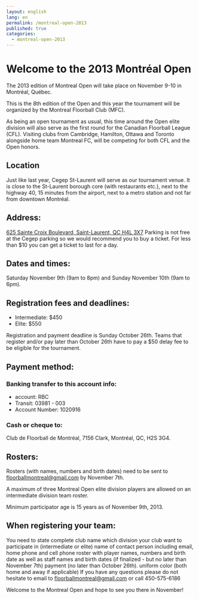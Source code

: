 ```yaml
---
layout: english
lang: en
permalink: /montreal-open-2013
published: true
categories:
  - montreal-open-2013
---
```


# Welcome to the 2013 Montréal Open

The 2013 edition of Montreal Open will take place on November 9-10 in Montréal, Québec.

This is the 8th edition of the Open and this year the tournament will be
organized by the Montreal Floorball Club (MFC).

As being an open tournament as usual, this time around the Open elite division
will also serve as the first round for the Canadian Floorball League (CFL).
Visiting clubs from Cambridge, Hamilton, Ottawa and Toronto alongside home
team Montreal FC, will be competing for both CFL and the Open honors.

## Location

Just like last year, Cegep St-Laurent will serve as our tournament venue. It
is close to the St-Laurent borough core (with restaurants etc.), next to the
highway 40, 15 minutes from the airport, next to a metro station and not far
from downtown Montréal.

## Address:

[625 Sainte Croix Boulevard, Saint-Laurent, QC H4L
3X7](montreal-open-2013/venue) Parking is not free at the Cegep parking so we
would recommend you to buy a ticket. For less than $10 you can get a ticket to
last for a day.

## Dates and times:

Saturday November 9th (9am to 8pm) and Sunday November 10th (9am to 6pm).

## Registration fees and deadlines:

- Intermediate: $450
- Elite: $550

Registration and payment deadline is Sunday October 26th. Teams that register
and/or pay later than October 26th have to pay a $50 delay fee to be eligible
for the tournament.

## Payment method:

### Banking transfer to this account info:

- account: RBC
- Transit: 03981 - 003
- Account Number: 1020916


### Cash or cheque to:

Club de Floorball de Montréal, 7156 Clark, Montréal, QC, H2S 3G4.

## Rosters:

Rosters (with names, numbers and birth dates) need to be sent to
floorballmontreal@gmail.com by November 7th.

A maximum of three Montreal Open elite division players are allowed on an
intermediate division team roster.

Minimum participator age is 15 years as of November 9th, 2013.

## When registering your team:

You need to state complete club name which division your club want to
participate in (intermediate or elite) name of contact person including email,
home phone and cell phone roster with player names, numbers and birth date as
well as staff names and birth dates (if finalized - but no later than November
7th) payment (no later than October 26th). uniform color (both home and away
if applicable) If you have any questions please do not hesitate to email to
floorballmontreal@gmail.com or call 450-575-6186

Welcome to the Montreal Open and hope to see you there in November!
